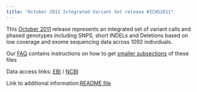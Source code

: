 ```yaml
---
title: "October 2011 Integrated Variant Set release #ICHG2011"
---
```


This [October 2011](ftp://ftp.1000genomes.ebi.ac.uk/vol1/ftp/release/20110521/) release represents an integrated set of variant calls and phased genotypes including SNPS, short INDELs and Deletions based on low coverage and exome sequencing data across 1092 individuals.

Our [FAQ](http://www.1000genomes.org/faq) contains instructions on how to get [smaller subsections](http://www.1000genomes.org/faq/how-do-i-get-sub-section-vcf-file) of these files

Data access links: [EBI](ftp://ftp.1000genomes.ebi.ac.uk/vol1/ftp/technical/working/20120213_phase1_integrated_release_version1/) / [NCBI](ftp://ftp-trace.ncbi.nih.gov/1000genomes/ftp/technical/working/20120213_phase1_integrated_release_version1/)

Link to additional information:[README file](ftp://ftp.1000genomes.ebi.ac.uk/vol1/ftp/technical/working/20120213_phase1_integrated_release_version1/README.20111111_phase1_integrated_call_set)
